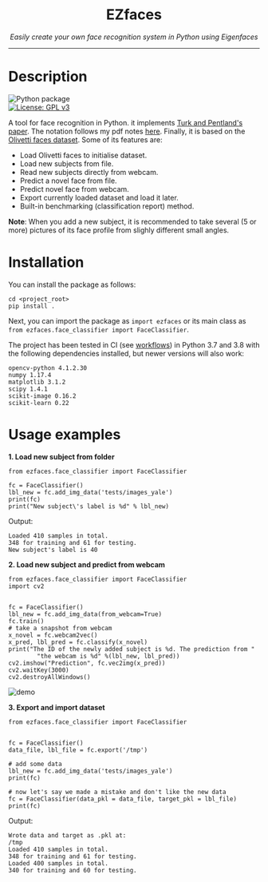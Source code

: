 <h1 align="center">EZfaces</h1>
<p align="center"><i>Easily create your own face recognition system in Python using Eigenfaces</i></p>
<hr><p align="center">

# Description
![Python package](https://github.com/0xLeo/EZfaces/workflows/Python%20package/badge.svg)  
[![License: GPL v3](https://img.shields.io/badge/License-GPLv3-blue.svg)](https://www.gnu.org/licenses/gpl-3.0)  

A tool for face recognition in Python. it implements [Turk and Pentland's paper](https://sites.cs.ucsb.edu/~mturk/Papers/mturk-CVPR91.pdf). The notation follows my pdf notes [here](https://github.com/0xLeo/journal/tree/master/computer-vision/pca_eigenfaces/pdf). Finally, it is based on the [Olivetti faces dataset](https://scikit-learn.org/stable/modules/generated/sklearn.datasets.fetch_olivetti_faces.html). Some of its features are:
* Load Olivetti faces to initialise dataset.
* Load new subjects from file.
* Read new subjects directly from webcam.
* Predict a novel face from file.
* Predict novel face from webcam.
* Export currently loaded dataset and load it later.
* Built-in benchmarking (classification report) method.  

**Note**: When you add a new subject, it is recommended to take several (5 or more) pictures of its face profile from slighly different small angles. 


# Installation
You can install the package as follows:
```
cd <project_root>
pip install .
```
Next, you can import the package as `import ezfaces` or its main class as `from ezfaces.face_classifier import FaceClassifier`.  


The project has been tested in CI (see [workflows](https://github.com/0xLeo/EZfaces/tree/master/.github/workflows)) in Python 3.7 and 3.8 with the following dependencies installed, but newer versions will also work:
```
opencv-python 4.1.2.30
numpy 1.17.4
matplotlib 3.1.2
scipy 1.4.1
scikit-image 0.16.2
scikit-learn 0.22
```


# Usage examples
**1. Load new subject from folder**
```
from ezfaces.face_classifier import FaceClassifier

fc = FaceClassifier()
lbl_new = fc.add_img_data('tests/images_yale')
print(fc)
print("New subject\'s label is %d" % lbl_new)
```
Output:
```
Loaded 410 samples in total.
348 for training and 61 for testing.
New subject's label is 40
```

**2. Load new subject and predict from webcam**
```
from ezfaces.face_classifier import FaceClassifier
import cv2


fc = FaceClassifier()
lbl_new = fc.add_img_data(from_webcam=True)
fc.train()
# take a snapshot from webcam
x_novel = fc.webcam2vec()
x_pred, lbl_pred = fc.classify(x_novel)
print("The ID of the newly added subject is %d. The prediction from "
        "the webcam is %d" %(lbl_new, lbl_pred))
cv2.imshow("Prediction", fc.vec2img(x_pred))
cv2.waitKey(3000)
cv2.destroyAllWindows()
```

![demo](https://raw.githubusercontent.com/0xLeo/EZfaces/master/assets/demo_webcam.gif)

**3. Export and import dataset**
```
from ezfaces.face_classifier import FaceClassifier


fc = FaceClassifier()
data_file, lbl_file = fc.export('/tmp')

# add some data
lbl_new = fc.add_img_data('tests/images_yale')
print(fc)

# now let's say we made a mistake and don't like the new data
fc = FaceClassifier(data_pkl = data_file, target_pkl = lbl_file)
print(fc)
```
Output:
```
Wrote data and target as .pkl at:
/tmp
Loaded 410 samples in total.
348 for training and 61 for testing.
Loaded 400 samples in total.
340 for training and 60 for testing.
```

